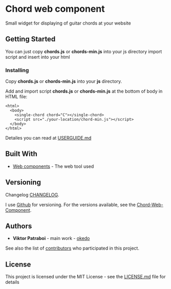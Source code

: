 # Chord web component

Small widget for displaying of guitar chords at your website

## Getting Started

You can just copy **chords.js** or **chords-min.js** into your js directory import script and insert **<single-chord chord="C"></single-chord>** into your html

### Installing

Copy **chords.js** or **chords-min.js** into your **js** directory.

Add **<single-chord chord="C"></single-chord>** and import script **chords.js** or **chords-min.js** at the bottom of body in HTML file:

```
<html>
  <body>
    <single-chord chord="C"></single-chord>
    <script src="./your-location/chord-min.js"></script>
  </body>
</html>
```

Detailes you can read at [USERGUIDE.md](USERGUIDE.md)

## Built With

- [Web components](https://developer.mozilla.org/en-US/docs/Web/Web_Components) - The web tool used

## Versioning

Changelog [CHANGELOG](CHANGELOG.md).

I use [Github](https://github.com/) for versioning. For the versions available, see the [Chord-Web-Component](https://github.com/okedo/chords-web-component).

## Authors

- **Viktor Patraboi** - main work - [okedo](https://github.com/okedo)

See also the list of [contributors](https://github.com/okedo/chords-web-component/graphs/contributors) who participated in this project.

## License

This project is licensed under the MIT License - see the [LICENSE.md](LICENSE.md) file for details
